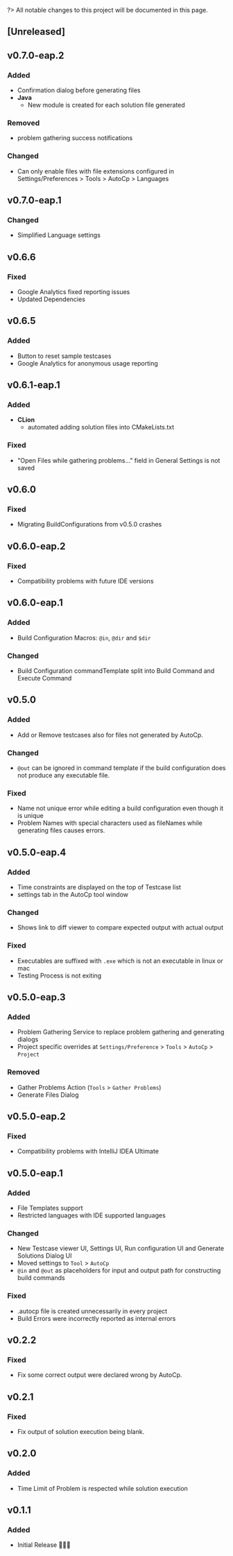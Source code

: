 <!-- Keep a Changelog guide -> https://keepachangelog.com -->
?> All notable changes to this project will be documented in this page.

## [Unreleased]

## v0.7.0-eap.2
### Added
- Confirmation dialog before generating files
- __Java__
    - New module is created for each solution file generated

### Removed
- problem gathering success notifications

### Changed
- Can only enable files with file extensions configured in Settings/Preferences > Tools > AutoCp > Languages

## v0.7.0-eap.1
### Changed
- Simplified Language settings

## v0.6.6
### Fixed
- Google Analytics fixed reporting issues
- Updated Dependencies

## v0.6.5
### Added
- Button to reset sample testcases
- Google Analytics for anonymous usage reporting

## v0.6.1-eap.1
### Added
- __CLion__
    - automated adding solution files into CMakeLists.txt

### Fixed
- "Open Files while gathering problems..." field in General Settings is not saved

## v0.6.0
### Fixed
- Migrating BuildConfigurations from v0.5.0 crashes

## v0.6.0-eap.2
### Fixed
- Compatibility problems with future IDE versions

## v0.6.0-eap.1
### Added
- Build Configuration Macros: ```@in```, ```@dir``` and ```$dir```

### Changed
- Build Configuration commandTemplate split into Build Command and Execute Command

## v0.5.0
### Added
- Add or Remove testcases also for files not generated by AutoCp.

### Changed
- ```@out``` can be ignored in command template if the build configuration does not produce any executable file.

### Fixed
- Name not unique error while editing a build configuration even though it is unique
- Problem Names with special characters used as fileNames while generating files causes errors.

## v0.5.0-eap.4
### Added
- Time constraints are displayed on the top of Testcase list
- settings tab in the AutoCp tool window

### Changed
- Shows link to diff viewer to compare expected output with actual output

### Fixed
- Executables are suffixed with ```.exe``` which is not an executable in linux or mac
- Testing Process is not exiting

## v0.5.0-eap.3
### Added
- Problem Gathering Service to replace problem gathering and generating dialogs
- Project specific overrides at ```Settings/Preference``` > ```Tools``` > ```AutoCp``` > ```Project```

### Removed
- Gather Problems Action (```Tools``` > ```Gather Problems```)
- Generate Files Dialog

## v0.5.0-eap.2
### Fixed
- Compatibility problems with IntelliJ IDEA Ultimate

## v0.5.0-eap.1
### Added
- File Templates support
- Restricted languages with IDE supported languages

### Changed
- New Testcase viewer UI, Settings UI, Run configuration UI and Generate Solutions Dialog UI
- Moved settings to ```Tool``` > ```AutoCp```
- ```@in``` and ```@out``` as placeholders for input and output path for constructing build commands

### Fixed
- .autocp file is created unnecessarily in every project
- Build Errors were incorrectly reported as internal errors

## v0.2.2
### Fixed
- Fix some correct output were declared wrong by AutoCp.

## v0.2.1
### Fixed
- Fix output of solution execution being blank.

## v0.2.0
### Added
- Time Limit of Problem is respected while solution execution

## v0.1.1
### Added
- Initial Release 🎉🎉😀